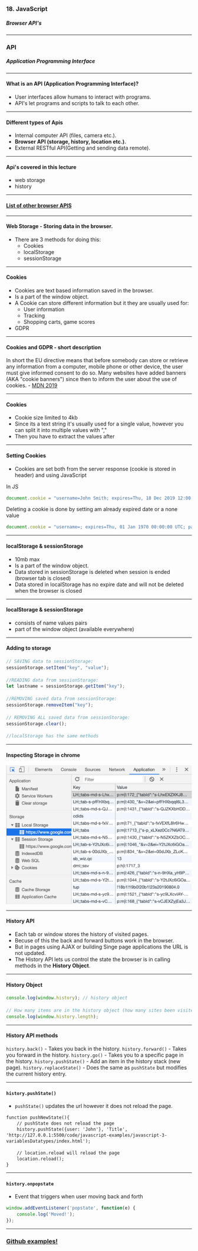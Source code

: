 ### 18. JavaScript
##### Browser API's

---

### API
##### Application Programming Interface

---


#### What is an API (Application Programming Interface)?

* User interfaces allow humans to interact with programs.
* API's let programs and scripts to talk to each other.


---
	

#### Different types of Apis

* Internal computer API (files, camera etc.).
* <b>Browser API (storage, history, location etc.).</b>
* External RESTful API(Getting and sending data remote).


---

#### Api's covered in this lecture

* web storage
* history


---

#### <a href="https://developer.mozilla.org/sv-SE/docs/Web/API">List of other browser APIS</a>

---

#### Web Storage - Storing data in the browser.

* There are 3 methods for doing this:
  * Cookies
  * localStorage
  * sessionStorage

---

#### Cookies

* Cookies are text based information saved in the browser.
* Is a part of the window object.
* A Cookie can store different information but it they are usually used for:
  * User information
  * Tracking
  * Shopping carts, game scores
* GDPR

---

#### Cookies and GDPR - short description
In short the EU directive means that before somebody can store or retrieve any information from a computer, mobile phone or other device, the user must give informed consent to do so. Many websites have added banners (AKA "cookie banners") since then to inform the user about the use of cookies. - <a href="https://developer.mozilla.org/en-US/docs/Web/HTTP/Cookies">MDN 2019</a>

---

#### Cookies

* Cookie size limited to 4kb
* Since its a text string it's usually used for a single value, however you can split it into multiple values with ","
* Then you have to extract the values after


---

#### Setting Cookies
* Cookies are set both from the server response (cookie is stored in header) and using JavaScript

In JS
```JavaScript
document.cookie = "username=John Smith; expires=Thu, 18 Dec 2019 12:00:00 UTC; path=/";
```

Deleting a cookie is done by setting am already expired date or a none value
```JavaScript
document.cookie = "username=; expires=Thu, 01 Jan 1970 00:00:00 UTC; path=/;";
```



---

#### localStorage & sessionStorage

* 10mb max
* Is a part of the window object.
* Data stored in sessionStorage is deleted when session is ended (browser tab is closed)
* Data stored in localStorage has no expire date and will not be deleted when the browser is closed

---

#### localStorage & sessionStorage

* consists of name values pairs
* part of the window object (available everywhere)

---

#### Adding to storage

```JavaScript
// SAVING data to sessionStorage:
sessionStorage.setItem("key", "value");

//READING data from sessionStorage:
let lastname = sessionStorage.getItem("key");

//REMOVING saved data from sessionStorage:
sessionStorage.removeItem("key");

// REMOVING ALL saved data from sessionStorage:
sessionStorage.clear();

//localStorage has the same methods
```

---

#### Inspecting Storage in chrome

<img style="margin-top: 0px;" src="/media/javascript-images/javascript-18/storage.png" alt="inspecting storage">

---

#### History API

* Each tab or window stores the history of visited pages.
* Becuse of this the back and forward buttons work in the browser.
* But in pages using AJAX or building Singe page applications the URL is not updated.
* The History API lets us control the state the browser is in calling methods in the <b>History Object</b>.

---

#### History Object
				
```JavaScript
console.log(window.history); // history object

// How many items are in the history object (how many sites been visited if not modified)
console.log(window.history.length); 
```

---

#### History API methods

```history.back()``` - Takes you back in the history.
```history.forward()``` - Takes you forward in the history.
```history.go()``` - Takes you to a specific page in the history.
```history.pushState()``` - Add an item in the history stack (new page).
```history.replaceState()``` - Does the same as ```pushState``` but modifies the current history entry.

---

#### ```history.pushState()```

* ```pushState()``` updates the url however it does not reload the page.

```
function pushNewState(){
	// pushState does not reload the page
	history.pushState({user: 'John'}, 'Title', 'http://127.0.0.1:5500/code/javascript-examples/javascript-3-variablesDatatypes/index.html');
	
	// location.reload will reload the page
	location.reload();
}
```

---

#### ```history.onpopstate```

* Event that triggers when user moving back and forth 

```JavaScript
window.addEventListener('popstate', function(e) {
	console.log('Moved!');
});
```

---

### <a href="https://github.com/SofthouseVxo/Education" target="_blank">Github examples!</a>